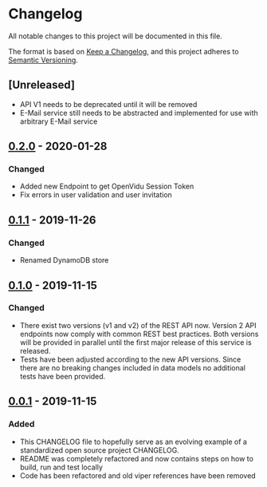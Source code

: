 # Changelog

All notable changes to this project will be documented in this file.

The format is based on [Keep a Changelog](https://keepachangelog.com/en/1.0.0/),
and this project adheres to [Semantic Versioning](https://semver.org/spec/v2.0.0.html).

## [Unreleased]

- API V1 needs to be deprecated until it will be removed
- E-Mail service still needs to be abstracted and implemented for use with arbitrary E-Mail service

## [0.2.0] - 2020-01-28

### Changed

- Added new Endpoint to get OpenVidu Session Token
- Fix errors in user validation and user invitation 

## [0.1.1] - 2019-11-26

### Changed

- Renamed DynamoDB store

## [0.1.0] - 2019-11-15

### Changed

- There exist two versions (v1 and v2) of the REST API now. Version 2 API endpoints now comply with common REST best practices.
  Both versions will be provided in parallel until the first major release of this service is released.
- Tests have been adjusted according to the new API versions. Since there are no breaking changes included in data models no
  additional tests have been provided.

## [0.0.1] - 2019-11-15

### Added

- This CHANGELOG file to hopefully serve as an evolving example of a
  standardized open source project CHANGELOG.
- README was completely refactored and now contains steps on how to build, run and test locally
- Code has been refactored and old viper references have been removed

[0.0.1]: https://github.com/remote-collab/remote-collab-rest-api/releases/tag/v0.0.1
[0.1.0]: https://github.com/remote-collab/remote-collab-rest-api/releases/tag/v0.1.0
[0.1.1]: https://github.com/remote-collab/remote-collab-rest-api/releases/tag/v0.1.1
[0.2.0]: https://github.com/remote-collab/remote-collab-rest-api/releases/tag/v0.2.0
